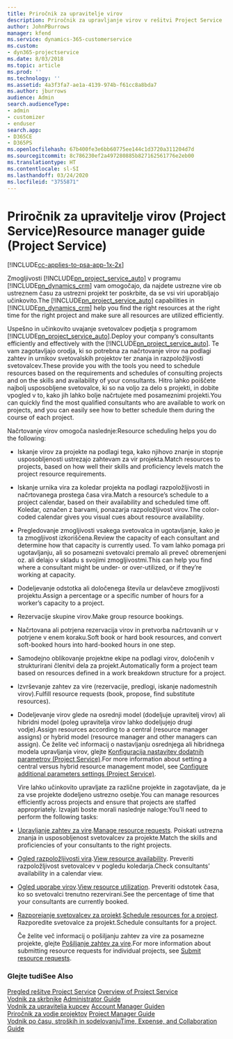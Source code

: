 ```yaml
---
title: Priročnik za upravitelje virov
description: Priročnik za upravljanje virov v rešitvi Project Service
author: JohnPBurrows
manager: kfend
ms.service: dynamics-365-customerservice
ms.custom:
- dyn365-projectservice
ms.date: 8/03/2018
ms.topic: article
ms.prod: ''
ms.technology: ''
ms.assetid: 4a3f3fa7-ae1a-4139-974b-f61cc8a8bda7
ms.author: jburrows
audience: Admin
search.audienceType:
- admin
- customizer
- enduser
search.app:
- D365CE
- D365PS
ms.openlocfilehash: 67b400fe3e6bb60775ee144c1d3720a311204d7d
ms.sourcegitcommit: 8c786230ef2a497280885b827162561776e2eb00
ms.translationtype: HT
ms.contentlocale: sl-SI
ms.lasthandoff: 03/24/2020
ms.locfileid: "3755871"
---
```

# <a name="resource-manager-guide-project-service"></a><span data-ttu-id="ce293-103">Priročnik za upravitelje virov (Project Service)</span><span class="sxs-lookup"><span data-stu-id="ce293-103">Resource manager guide (Project Service)</span></span>

[!INCLUDE[cc-applies-to-psa-app-1x-2x](../includes/cc-applies-to-psa-app-1x-2x.md)]

<span data-ttu-id="ce293-104">Zmogljivosti [!INCLUDE[pn_project_service_auto](../includes/pn-project-service-auto.md)] v programu [!INCLUDE[pn_dynamics_crm](../includes/pn-dynamics-crm.md)] vam omogočajo, da najdete ustrezne vire ob ustreznem času za ustrezni projekt ter poskrbite, da se vsi viri uporabljajo učinkovito.</span><span class="sxs-lookup"><span data-stu-id="ce293-104">The [!INCLUDE[pn_project_service_auto](../includes/pn-project-service-auto.md)] capabilities in [!INCLUDE[pn_dynamics_crm](../includes/pn-dynamics-crm.md)] help you find the right resources at the right time for the right project and make sure all resources are utilized efficiently.</span></span>  
  
 <span data-ttu-id="ce293-105">Uspešno in učinkovito uvajanje svetovalcev podjetja s programom [!INCLUDE[pn_project_service_auto](../includes/pn-project-service-auto.md)].</span><span class="sxs-lookup"><span data-stu-id="ce293-105">Deploy your company’s consultants efficiently and effectively with the [!INCLUDE[pn_project_service_auto](../includes/pn-project-service-auto.md)].</span></span> <span data-ttu-id="ce293-106">Te vam zagotavljajo orodja, ki so potrebna za načrtovanje virov na podlagi zahtev in urnikov svetovalskih projektov ter znanja in razpoložljivosti svetovalcev.</span><span class="sxs-lookup"><span data-stu-id="ce293-106">These provide you with the tools you need to schedule resources based on the requirements and schedules of consulting projects and on the skills and availability of your consultants.</span></span> <span data-ttu-id="ce293-107">Hitro lahko poiščete najbolj usposobljene svetovalce, ki so na voljo za delo s projekti, in dobite vpogled v to, kako jih lahko bolje načrtujete med posameznimi projekti.</span><span class="sxs-lookup"><span data-stu-id="ce293-107">You can quickly find the most qualified consultants who are available to work on projects, and you can easily see how to better schedule them during the course of each project.</span></span>  
  
 <span data-ttu-id="ce293-108">Načrtovanje virov omogoča naslednje:</span><span class="sxs-lookup"><span data-stu-id="ce293-108">Resource scheduling helps you do the following:</span></span>  
  
- <span data-ttu-id="ce293-109">Iskanje virov za projekte na podlagi tega, kako njihovo znanje in stopnje usposobljenosti ustrezajo zahtevam za vir projekta.</span><span class="sxs-lookup"><span data-stu-id="ce293-109">Match resources to projects, based on how well their skills and proficiency levels match the project resource requirements.</span></span>  
  
- <span data-ttu-id="ce293-110">Iskanje urnika vira za koledar projekta na podlagi razpoložljivosti in načrtovanega prostega časa vira.</span><span class="sxs-lookup"><span data-stu-id="ce293-110">Match a resource’s schedule to a project calendar, based on their availability and scheduled time off.</span></span> <span data-ttu-id="ce293-111">Koledar, označen z barvami, ponazarja razpoložljivost virov.</span><span class="sxs-lookup"><span data-stu-id="ce293-111">The color-coded calendar gives you visual cues about resource availability.</span></span>  
  
- <span data-ttu-id="ce293-112">Pregledovanje zmogljivosti vsakega svetovalca in ugotavljanje, kako je ta zmogljivost izkoriščena.</span><span class="sxs-lookup"><span data-stu-id="ce293-112">Review the capacity of each consultant and determine how that capacity is currently used.</span></span> <span data-ttu-id="ce293-113">To vam lahko pomaga pri ugotavljanju, ali so posamezni svetovalci premalo ali preveč obremenjeni oz. ali delajo v skladu s svojimi zmogljivostmi.</span><span class="sxs-lookup"><span data-stu-id="ce293-113">This can help you find where a consultant might be under- or over-utilized, or if they’re working at capacity.</span></span>  
  
- <span data-ttu-id="ce293-114">Dodeljevanje odstotka ali določenega števila ur delavčeve zmogljivosti projektu.</span><span class="sxs-lookup"><span data-stu-id="ce293-114">Assign a percentage or a specific number of hours for a worker’s capacity to a project.</span></span>  
  
- <span data-ttu-id="ce293-115">Rezervacije skupine virov.</span><span class="sxs-lookup"><span data-stu-id="ce293-115">Make group resource bookings.</span></span>  
  
- <span data-ttu-id="ce293-116">Načrtovana ali potrjena rezervacija virov in pretvorba načrtovanih ur v potrjene v enem koraku.</span><span class="sxs-lookup"><span data-stu-id="ce293-116">Soft book or hard book resources, and convert soft-booked hours into hard-booked hours in one step.</span></span>  
  
- <span data-ttu-id="ce293-117">Samodejno oblikovanje projektne ekipe na podlagi virov, določenih v strukturirani členitvi dela za projekt.</span><span class="sxs-lookup"><span data-stu-id="ce293-117">Automatically form a project team based on resources defined in a work breakdown structure for a project.</span></span>  
  
- <span data-ttu-id="ce293-118">Izvrševanje zahtev za vire (rezervacije, predlogi, iskanje nadomestnih virov).</span><span class="sxs-lookup"><span data-stu-id="ce293-118">Fulfill resource requests (book, propose, find substitute resources).</span></span>  
  
- <span data-ttu-id="ce293-119">Dodeljevanje virov glede na osrednji model (dodeljuje upravitelj virov) ali hibridni model (poleg upravitelja virov lahko dodeljujejo drugi vodje).</span><span class="sxs-lookup"><span data-stu-id="ce293-119">Assign resources according to a central (resource manager assigns) or hybrid model (resource manager and other managers can assign).</span></span> <span data-ttu-id="ce293-120">Če želite več informacij o nastavljanju osrednjega ali hibridnega modela upravljanja virov, glejte [Konfiguracija nastavitev dodatnih parametrov (Project Service)](../project-service/configure-additional-parameters-settings.md).</span><span class="sxs-lookup"><span data-stu-id="ce293-120">For more information about setting a central versus hybrid resource management model, see [Configure additional parameters settings (Project Service)](../project-service/configure-additional-parameters-settings.md).</span></span>  
  
  <span data-ttu-id="ce293-121">Vire lahko učinkovito upravljate za različne projekte in zagotavljate, da je za vse projekte dodeljeno ustrezno osebje.</span><span class="sxs-lookup"><span data-stu-id="ce293-121">You can manage resources efficiently across projects and ensure that projects are staffed appropriately.</span></span> <span data-ttu-id="ce293-122">Izvajati boste morali naslednje naloge:</span><span class="sxs-lookup"><span data-stu-id="ce293-122">You’ll need to perform the following tasks:</span></span>  
  
- <span data-ttu-id="ce293-123">[Upravljanje zahtev za vire](../project-service/manage-resource-requests.md).</span><span class="sxs-lookup"><span data-stu-id="ce293-123">[Manage resource requests](../project-service/manage-resource-requests.md).</span></span> <span data-ttu-id="ce293-124">Poiskati ustrezna znanja in usposobljenost svetovalcev za projekte.</span><span class="sxs-lookup"><span data-stu-id="ce293-124">Match the skills and proficiencies of your consultants to the right projects.</span></span>  
  
- <span data-ttu-id="ce293-125">[Ogled razpoložljivosti vira](../project-service/view-resource-availability.md).</span><span class="sxs-lookup"><span data-stu-id="ce293-125">[View resource availability](../project-service/view-resource-availability.md).</span></span> <span data-ttu-id="ce293-126">Preveriti razpoložljivost svetovalcev v pogledu koledarja.</span><span class="sxs-lookup"><span data-stu-id="ce293-126">Check consultants’ availability in a calendar view.</span></span>  
  
- <span data-ttu-id="ce293-127">[Ogled uporabe virov](../project-service/view-resource-utilization.md).</span><span class="sxs-lookup"><span data-stu-id="ce293-127">[View resource utilization](../project-service/view-resource-utilization.md).</span></span> <span data-ttu-id="ce293-128">Preveriti odstotek časa, ko so svetovalci trenutno rezervirani.</span><span class="sxs-lookup"><span data-stu-id="ce293-128">See the percentage of time that your consultants are currently booked.</span></span>  
  
- <span data-ttu-id="ce293-129">[Razporejanje svetovalcev za projekt](../project-service/schedule-resources-project.md).</span><span class="sxs-lookup"><span data-stu-id="ce293-129">[Schedule resources for a project](../project-service/schedule-resources-project.md).</span></span> <span data-ttu-id="ce293-130">Razporedite svetovalce za projekt.</span><span class="sxs-lookup"><span data-stu-id="ce293-130">Schedule consultants for a project.</span></span>  
  
  <span data-ttu-id="ce293-131">Če želite več informacij o pošiljanju zahtev za vire za posamezne projekte, glejte [Pošiljanje zahtev za vire](../project-service/submit-resource-requests.md).</span><span class="sxs-lookup"><span data-stu-id="ce293-131">For more information about submitting resource requests for individual projects, see [Submit resource requests](../project-service/submit-resource-requests.md).</span></span>  
  
### <a name="see-also"></a><span data-ttu-id="ce293-132">Glejte tudi</span><span class="sxs-lookup"><span data-stu-id="ce293-132">See Also</span></span>  
 <span data-ttu-id="ce293-133">[Pregled rešitve Project Service](../project-service/overview.md) </span><span class="sxs-lookup"><span data-stu-id="ce293-133">[Overview of Project Service](../project-service/overview.md) </span></span>  
 <span data-ttu-id="ce293-134">[Vodnik za skrbnike](../project-service/admin-guide.md) </span><span class="sxs-lookup"><span data-stu-id="ce293-134">[Administrator Guide](../project-service/admin-guide.md) </span></span>  
 <span data-ttu-id="ce293-135">[Vodnik za upravitelja kupcev](../project-service/account-manager-guide.md) </span><span class="sxs-lookup"><span data-stu-id="ce293-135">[Account Manager Guiden](../project-service/account-manager-guide.md) </span></span>  
 <span data-ttu-id="ce293-136">[Priročnik za vodje projektov](../project-service/project-manager-guide.md) </span><span class="sxs-lookup"><span data-stu-id="ce293-136">[Project Manager Guide](../project-service/project-manager-guide.md) </span></span>  
 [<span data-ttu-id="ce293-137">Vodnik po času, stroških in sodelovanju</span><span class="sxs-lookup"><span data-stu-id="ce293-137">Time, Expense, and Collaboration Guide</span></span>](../project-service/time-expense-collaboration-guide.md)
